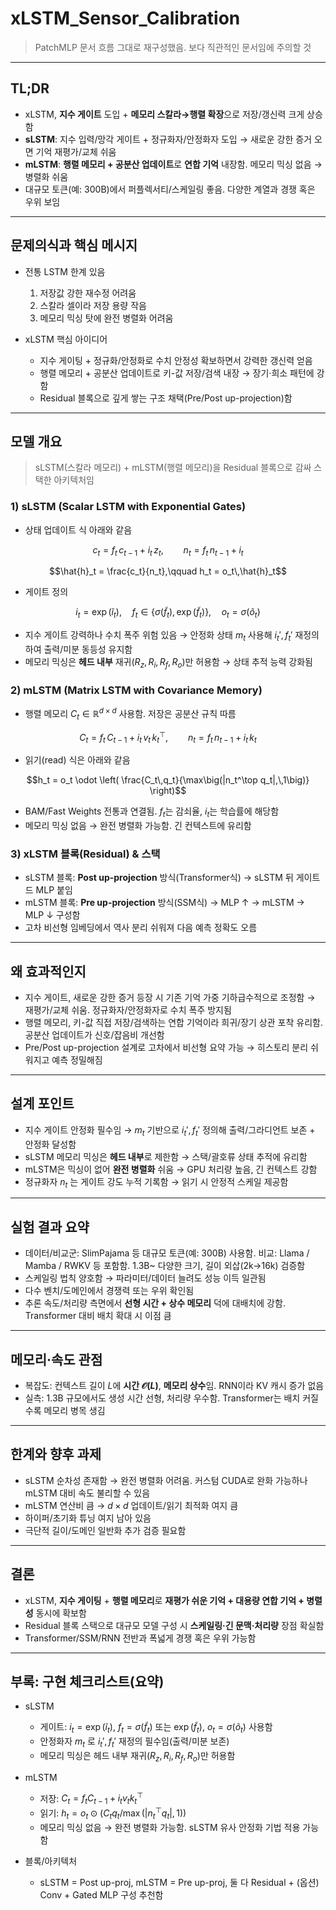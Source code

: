 # xLSTM_Sensor_Calibration

> PatchMLP 문서 흐름 그대로 재구성했음. 보다 직관적인 문서임에 주의할 것

---

## TL;DR

- xLSTM, **지수 게이트** 도입 + **메모리 스칼라→행렬 확장**으로 저장/갱신력 크게 상승함  
- **sLSTM**: 지수 입력/망각 게이트 + 정규화자/안정화자 도입 → 새로운 강한 증거 오면 기억 재평가/교체 쉬움  
- **mLSTM**: **행렬 메모리 + 공분산 업데이트**로 **연합 기억** 내장함. 메모리 믹싱 없음 → 병렬화 쉬움  
- 대규모 토큰(예: 300B)에서 퍼플렉서티/스케일링 좋음. 다양한 계열과 경쟁 혹은 우위 보임

---

## 문제의식과 핵심 메시지

- 전통 LSTM 한계 있음
  1) 저장값 강한 재수정 어려움  
  2) 스칼라 셀이라 저장 용량 작음  
  3) 메모리 믹싱 탓에 완전 병렬화 어려움

- xLSTM 핵심 아이디어
  - 지수 게이팅 + 정규화/안정화로 수치 안정성 확보하면서 강력한 갱신력 얻음  
  - 행렬 메모리 + 공분산 업데이트로 키-값 저장/검색 내장 → 장기·희소 패턴에 강함  
  - Residual 블록으로 깊게 쌓는 구조 채택(Pre/Post up-projection)함

---

## 모델 개요

> sLSTM(스칼라 메모리) + mLSTM(행렬 메모리)을 Residual 블록으로 감싸 스택한 아키텍처임

### 1) sLSTM (Scalar LSTM with Exponential Gates)

- 상태 업데이트 식 아래와 같음

$$c_t = f_t\,c_{t-1} + i_t\,z_t,\qquad
n_t = f_t\,n_{t-1} + i_t$$

$$\hat{h}_t = \frac{c_t}{n_t},\qquad
h_t = o_t\,\hat{h}_t$$

- 게이트 정의

$$i_t=\exp(\tilde{i}_t),\quad
f_t \in \{\sigma(\tilde{f}_t),\,\exp(\tilde{f}_t)\},\quad
o_t=\sigma(\tilde{o}_t)$$

- 지수 게이트 강력하나 수치 폭주 위험 있음 → 안정화 상태 $m_t$ 사용해 $i_t', f_t'$ 재정의하여 출력/미분 동등성 유지함  
- 메모리 믹싱은 **헤드 내부** 재귀($R_z,R_i,R_f,R_o$)만 허용함 → 상태 추적 능력 강화됨

### 2) mLSTM (Matrix LSTM with Covariance Memory)

- 행렬 메모리 $C_t \in \mathbb{R}^{d\times d}$ 사용함. 저장은 공분산 규칙 따름

$$C_t = f_t\,C_{t-1} + i_t\,v_t\,k_t^\top,\qquad
n_t = f_t\,n_{t-1} + i_t\,k_t$$

- 읽기(read) 식은 아래와 같음

$$h_t = o_t \odot \left( \frac{C_t\,q_t}{\max\big(|n_t^\top q_t|,\,1\big)} \right)$$

- BAM/Fast Weights 전통과 연결됨. $f_t$는 감쇠율, $i_t$는 학습률에 해당함  
- 메모리 믹싱 없음 → 완전 병렬화 가능함. 긴 컨텍스트에 유리함

### 3) xLSTM 블록(Residual) & 스택

- sLSTM 블록: **Post up-projection** 방식(Transformer식) → sLSTM 뒤 게이트드 MLP 붙임  
- mLSTM 블록: **Pre up-projection** 방식(SSM식) → MLP ↑ → mLSTM → MLP ↓ 구성함  
- 고차 비선형 임베딩에서 역사 분리 쉬워져 다음 예측 정확도 오름

---

## 왜 효과적인지

- 지수 게이트, 새로운 강한 증거 등장 시 기존 기억 가중 기하급수적으로 조정함 → 재평가/교체 쉬움. 정규화자/안정화자로 수치 폭주 방지됨  
- 행렬 메모리, 키-값 직접 저장/검색하는 연합 기억이라 희귀/장기 상관 포착 유리함. 공분산 업데이트가 신호/잡음비 개선함  
- Pre/Post up-projection 설계로 고차에서 비선형 요약 가능 → 히스토리 분리 쉬워지고 예측 정밀해짐

---

## 설계 포인트

- 지수 게이트 안정화 필수임 → $m_t$ 기반으로 $i_t', f_t'$ 정의해 출력/그라디언트 보존 + 안정화 달성함  
- sLSTM 메모리 믹싱은 **헤드 내부**로 제한함 → 스택/괄호류 상태 추적에 유리함  
- mLSTM은 믹싱이 없어 **완전 병렬화** 쉬움 → GPU 처리량 높음, 긴 컨텍스트 강함  
- 정규화자 $n_t$ 는 게이트 강도 누적 기록함 → 읽기 시 안정적 스케일 제공함

---

## 실험 결과 요약

- 데이터/비교군: SlimPajama 등 대규모 토큰(예: 300B) 사용함. 비교: Llama / Mamba / RWKV 등 포함함. 1.3B~ 다양한 크기, 길이 외삽(2k→16k) 검증함  
- 스케일링 법칙 양호함 → 파라미터/데이터 늘려도 성능 이득 일관됨  
- 다수 벤치/도메인에서 경쟁력 또는 우위 확인됨  
- 추론 속도/처리량 측면에서 **선형 시간 + 상수 메모리** 덕에 대배치에 강함. Transformer 대비 배치 확대 시 이점 큼


---

## 메모리·속도 관점

- 복잡도: 컨텍스트 길이 $L$에 **시간 $\mathcal{O}(L)$**, **메모리 상수**임. RNN이라 KV 캐시 증가 없음  
- 실측: 1.3B 규모에서도 생성 시간 선형, 처리량 우수함. Transformer는 배치 커질수록 메모리 병목 생김

---

## 한계와 향후 과제

- sLSTM 순차성 존재함 → 완전 병렬화 어려움. 커스텀 CUDA로 완화 가능하나 mLSTM 대비 속도 불리할 수 있음  
- mLSTM 연산비 큼 → $d\times d$ 업데이트/읽기 최적화 여지 큼  
- 하이퍼/초기화 튜닝 여지 남아 있음  
- 극단적 길이/도메인 일반화 추가 검증 필요함

---

## 결론

- xLSTM, **지수 게이팅** + **행렬 메모리**로 **재평가 쉬운 기억 + 대용량 연합 기억 + 병렬성** 동시에 확보함  
- Residual 블록 스택으로 대규모 모델 구성 시 **스케일링·긴 문맥·처리량** 장점 확실함  
- Transformer/SSM/RNN 전반과 폭넓게 경쟁 혹은 우위 가능함

---

## 부록: 구현 체크리스트(요약)

- sLSTM
  - 게이트: $i_t=\exp(\tilde{i}_t)$, $f_t=\sigma(\tilde{f}_t)$ 또는 $\exp(\tilde{f}_t)$, $o_t=\sigma(\tilde{o}_t)$ 사용함  
  - 안정화자 $m_t$ 로 $i_t', f_t'$ 재정의 필수임(출력/미분 보존)  
  - 메모리 믹싱은 헤드 내부 재귀($R_z,R_i,R_f,R_o$)만 허용함

- mLSTM
  - 저장: $C_t = f_t C_{t-1} + i_t v_t k_t^\top$  
  - 읽기: $h_t = o_t \odot \big(C_t q_t / \max(|n_t^\top q_t|,1)\big)$  
  - 메모리 믹싱 없음 → 완전 병렬화 가능함. sLSTM 유사 안정화 기법 적용 가능함

- 블록/아키텍처
  - sLSTM = Post up-proj, mLSTM = Pre up-proj, 둘 다 Residual + (옵션) Conv + Gated MLP 구성 추천함

